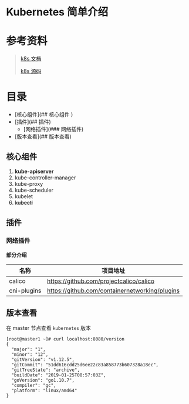 # Kubernetes 简单介绍

# 参考资料

> [k8s 文档](https://kubernetes.io)
>
> [k8s 源码](https://github.com/kubernetes/kubernetes)

# 目录

- [核心组件](## 核心组件 )
- [插件](## 插件)
  - [网络插件](### 网络插件)
- [版本查看](## 版本查看)

## 核心组件

1. **kube-apiserver**
2. kube-controller-manager
3. kube-proxy
4. kube-scheduler
5. kubelet
6. ~~kubectl~~

## 插件

### 网络插件

**部分介绍**

| 名称        | 项目地址                                       |
| ----------- | ---------------------------------------------- |
| calico      | https://github.com/projectcalico/calico        |
| cni-plugins | https://github.com/containernetworking/plugins |

## 版本查看

在 master 节点查看 `kubernetes` 版本

```
[root@master1 ~]# curl localhost:8080/version
{
  "major": "1",
  "minor": "12",
  "gitVersion": "v1.12.5",
  "gitCommit": "51dd616cdd25d6ee22c83a858773b607328a18ec",
  "gitTreeState": "archive",
  "buildDate": "2019-01-25T08:57:03Z",
  "goVersion": "go1.10.7",
  "compiler": "gc",
  "platform": "linux/amd64"
}
```